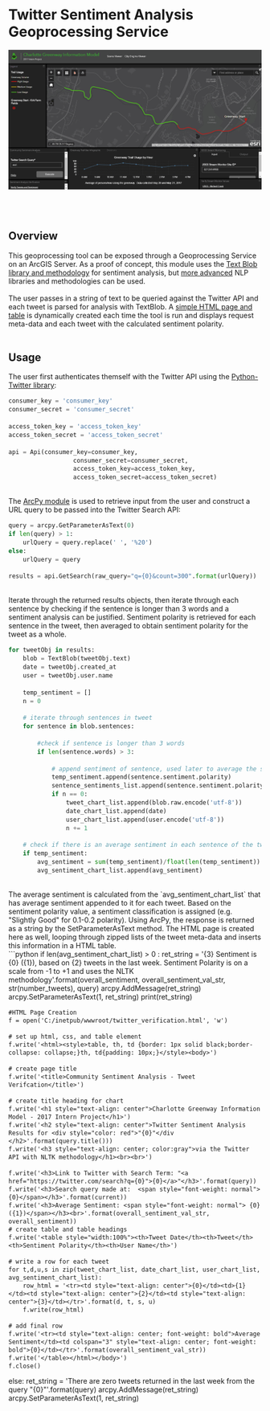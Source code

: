 # Twitter Sentiment Analysis Geoprocessing Service
![This is where an GIF should be. Sorry you can't see it. Try using Chrome](twitter_sentiment.gif "Application Demo")

<br><br>
## Overview
This geoprocessing tool can be exposed through a Geoprocessing Service on an ArcGIS Server.  As a proof of concept, this module uses the [Text Blob library and methodology](https://textblob.readthedocs.io/en/dev/) for sentiment analysis, but [more advanced](https://cloud.google.com/natural-language/) NLP libraries and methodologies can be used. 
<br>
<br>
The user passes in a string of text to be queried against the Twitter API and each tweet is parsed for analysis with TextBlob.  A <a href="http://tghays.github.io/twitter_verification.html">simple HTML page and table</a> is dynamically created each time the tool is run and displays request meta-data and each tweet with the calculated sentiment polarity.
<br>
<br>
## Usage
The user first authenticates themself with the Twitter API using the <a href="https://github.com/bear/python-twitter">Python-Twitter library</a>:

```python
consumer_key = 'consumer_key'
consumer_secret = 'consumer_secret'

access_token_key = 'access_token_key'
access_token_secret = 'access_token_secret'

api = Api(consumer_key=consumer_key,
                  consumer_secret=consumer_secret,
                  access_token_key=access_token_key,
                  access_token_secret=access_token_secret)
```
<br>
The <a href="https://github.com/Esri/developer-support/tree/master/python/arcpy-python">ArcPy module</a> is used to retrieve input from the user and construct a URL query to be passed into the Twitter Search API:

```python
query = arcpy.GetParameterAsText(0)
if len(query) > 1:
    urlQuery = query.replace(' ', '%20')
else:
    urlQuery = query

results = api.GetSearch(raw_query="q={0}&count=300".format(urlQuery))
```
<br>
Iterate through the returned results objects, then iterate through each sentence by checking if the sentence is longer than 3 words and a sentiment analysis can be justified.  Sentiment polarity is retrieved for each sentence in the tweet, then averaged to obtain sentiment polarity for the tweet as a whole.
<br>

```python
for tweetObj in results:
    blob = TextBlob(tweetObj.text)
    date = tweetObj.created_at
    user = tweetObj.user.name

    temp_sentiment = []
    n = 0

    # iterate through sentences in tweet
    for sentence in blob.sentences:

        #check if sentence is longer than 3 words
        if len(sentence.words) > 3:

            # append sentiment of sentence, used later to average the sentiment for a given tweet, based on sentiment of each sentence
            temp_sentiment.append(sentence.sentiment.polarity)
            sentence_sentiments_list.append(sentence.sentiment.polarity)
            if n == 0:
                tweet_chart_list.append(blob.raw.encode('utf-8'))
                date_chart_list.append(date)
                user_chart_list.append(user.encode('utf-8'))
                n += 1

    # check if there is an average sentiment in each sentence of the tweet, depends on if the sentences in tweet contain more than 3 words
    if temp_sentiment:
        avg_sentiment = sum(temp_sentiment)/float(len(temp_sentiment))
        avg_sentiment_chart_list.append(avg_sentiment)
```
<br>
The average sentiment is calculated from the `avg_sentiment_chart_list` that has average sentiment appended to it for each tweet.  Based on the sentiment polarity value, a sentiment classification is assigned (e.g. "Slightly Good" for 0.1-0.2 polarity).  Using ArcPy, the response is returned as a string by the SetParameterAsText method.  The HTML page is created here as well, looping through zipped lists of the tweet meta-data and inserts this information in a HTML table.
<br>
```python
if len(avg_sentiment_chart_list) > 0 :
    ret_string = '{3} Sentiment is {0} ({1}), based on {2} tweets in the last week.  Sentiment Polarity is on a scale from -1 to +1 and uses the NLTK methodology'.format(overall_sentiment, overall_sentiment_val_str, str(number_tweets), query)
    arcpy.AddMessage(ret_string)
    arcpy.SetParameterAsText(1, ret_string)
    print(ret_string)
    
    #HTML Page Creation
    f = open('C:/inetpub/wwwroot/twitter_verification.html', 'w')

    # set up html, css, and table element
    f.write('<html><style>table, th, td {border: 1px solid black;border-collapse: collapse;}th, td{padding: 10px;}</style><body>')

    # create page title
    f.write('<title>Community Sentiment Analysis - Tweet Verifcation</title>')

    # create title heading for chart
    f.write('<h1 style="text-align: center">Charlotte Greenway Information Model - 2017 Intern Project</h1>')
    f.write('<h2 style="text-align: center">Twitter Sentiment Analysis Results for <div style="color: red">"{0}"</div </h2>'.format(query.title()))
    f.write('<h3 style="text-align: center; color:gray">via the Twitter API with NLTK methodology</h1><br><br>')

    f.write('<h3>Link to Twitter with Search Term: "<a href="https://twitter.com/search?q={0}">{0}</a>"</h3>'.format(query))
    f.write('<h3>Search query made at:  <span style="font-weight: normal">{0}</span></h3>'.format(current))
    f.write('<h3>Average Sentiment: <span style="font-weight: normal"> {0} ({1})</span></h3><br>'.format(overall_sentiment_val_str, overall_sentiment))
    # create table and table headings
    f.write('<table style="width:100%"><th>Tweet Date</th><th>Tweet</th><th>Sentiment Polarity</th><th>User Name</th>')

    # write a row for each tweet
    for t,d,u,s in zip(tweet_chart_list, date_chart_list, user_chart_list, avg_sentiment_chart_list):
        row_html = '<tr><td style="text-align: center">{0}</td><td>{1}</td><td style="text-align: center">{2}</td><td style="text-align: center">{3}</td></tr>'.format(d, t, s, u)
        f.write(row_html)

    # add final row
    f.write('<tr><td style="text-align: center; font-weight: bold">Average Sentiment</td><td colspan="3" style="text-align: center; font-weight: bold">{0}</td></tr>'.format(overall_sentiment_val_str))
    f.write('</table></html></body>')
    f.close()
else:
    ret_string = 'There are zero tweets returned in the last week from the query "{0}"'.format(query)
    arcpy.AddMessage(ret_string)
    arcpy.SetParameterAsText(1, ret_string)
```
